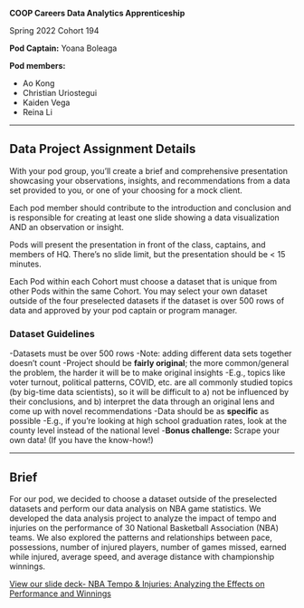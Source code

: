 **COOP Careers Data Analytics Apprenticeship**

Spring 2022 Cohort 194

**Pod Captain:** Yoana Boleaga

**Pod members:**
 - Ao Kong
 - Christian Uriostegui
 - Kaiden Vega
 - Reina Li

----------

## Data Project Assignment Details

With your pod group, you’ll create a brief and comprehensive presentation showcasing your observations, insights, and recommendations from a data set provided to you, or one of your choosing for a mock client. 

Each pod member should contribute to the introduction and conclusion and is responsible for creating at least one slide showing a data visualization AND an observation or insight.

Pods will present the presentation in front of the class, captains, and members of HQ. There’s no slide limit, but the presentation should be < 15 minutes.

Each Pod within each Cohort must choose a dataset that is unique from other Pods within the same Cohort. You may select your own dataset outside of the four preselected datasets if the dataset is over 500 rows of data and approved by your pod captain or program manager. 

### Dataset Guidelines

-Datasets must be over 500 rows 
  -Note: adding different data sets together doesn’t count
-Project should be **fairly original**; the more common/general the problem, the harder it will be to make original insights 
  -E.g., topics like voter turnout, political patterns, COVID, etc. are all commonly studied topics (by big-time data scientists), so it will be difficult to a) not be influenced by their conclusions, and b) interpret the data through an original lens and come up with novel recommendations
-Data should be as **specific** as possible
  -E.g., if you’re looking at high school graduation rates, look at the county level instead of the national level
-**Bonus challenge:** Scrape your own data! (If you have the know-how!)

----------

## Brief

For our pod, we decided to choose a dataset outside of the preselected datasets and perform our data analysis on NBA game statistics. We developed the data analysis project to analyze the impact of tempo and injuries on the performance of 30 National Basketball Association (NBA) teams. We also explored the patterns and relationships between pace, possessions, number of injured players, number of games missed, earned while injured, average speed, and average distance with championship winnings.

[View our slide deck- NBA Tempo & Injuries: Analyzing the Effects on Performance and Winnings](https://docs.google.com/presentation/d/1WhIo0Hkeu05fPMJh3KJ1lUIpVH9W1o2XYcaSJjb_PGQ/edit?usp=sharing)
